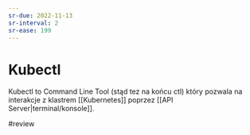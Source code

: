 ```yaml
---
sr-due: 2022-11-13
sr-interval: 2
sr-ease: 199
---
```


# Kubectl

Kubectl to Command Line Tool (stąd tez na końcu ctl) który pozwala na interakcje z klastrem [[Kubernetes]] poprzez [[API Server|terminal/konsole]].

#review 